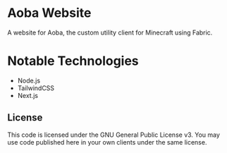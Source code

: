 # Aoba Website
A website for Aoba, the custom utility client for Minecraft using Fabric.

# Notable Technologies
- Node.js
- TailwindCSS
- Next.js

## License
This code is licensed under the GNU General Public License v3. You may use code published here in your own clients under the same license.

